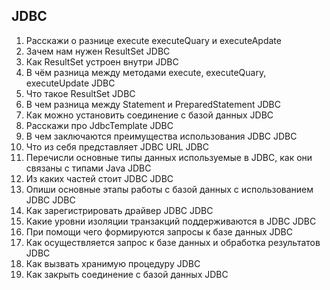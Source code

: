 
## JDBC

1. Расскажи о разнице execute executeQuary и executeApdate
2. Зачем нам нужен ResultSet JDBC
3. Как ResultSet устроен внутри JDBC
4. В чём разница между методами execute, executeQuary, executeUpdate JDBC
5. Что такое ResultSet JDBC
6. В чем разница между Statement и PreparedStatement JDBC
7. Как можно установить соединение с базой данных JDBC
8. Расскажи про JdbcTemplate JDBC
9. В чем заключаются преимущества использования JDBC JDBC
10. Что из себя представляет JDBC URL JDBC
11. Перечисли основные типы данных используемые в JDBC, как они связаны с типами
    Java JDBC
12. Из каких частей стоит JDBC JDBC
13. Опиши основные этапы работы с базой данных с использованием JDBC JDBC
14. Как зарегистрировать драйвер JDBC JDBC
15. Какие уровни изоляции транзакций поддерживаются в JDBC JDBC
16. При помощи чего формируются запросы к базе данных JDBC
17. Как осуществляется запрос к базе данных и обработка результатов JDBC
18. Как вызвать хранимую процедуру JDBC
19. Как закрыть соединение с базой данных JDBC

